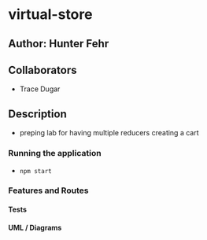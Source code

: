 # virtual-store

## Author: Hunter Fehr

## Collaborators

 - Trace Dugar

## Description

- preping lab for having multiple reducers creating a cart

### Running the application

  - `npm start`

  ### Features and Routes

  #### Tests

  #### UML / Diagrams
